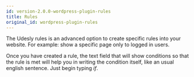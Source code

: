 ```yaml
---
id: version-2.0.0-wordpress-plugin-rules
title: Rules
original_id: wordpress-plugin-rules
---
```


The Udesly rules is an advanced option to create specific rules into your website. For example: show a specific page only to logged in users.

Once you have created a rule, the text field that will show conditions so that the rule is met will help you in writing the condition itself, like an usual english sentence. Just begin typing *if*.
